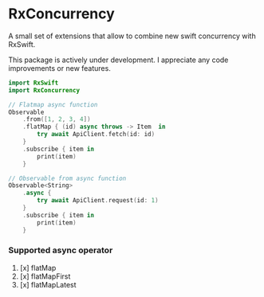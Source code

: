 # RxConcurrency

A small set of extensions that allow to combine new swift concurrency with RxSwift.

This package is actively under development. I appreciate any code improvements or new features.

```swift
import RxSwift
import RxConcurrency

// Flatmap async function
Observable
    .from([1, 2, 3, 4])
    .flatMap { (id) async throws -> Item  in
        try await ApiClient.fetch(id: id)
    }
    .subscribe { item in 
        print(item)
    }

// Observable from async function
Observable<String>
    .async {
        try await ApiClient.request(id: 1)
    }
    .subscribe { item in 
        print(item)
    }
```

### Supported async operator 

1. [x] flatMap
2. [x] flatMapFirst
3. [x] flatMapLatest
